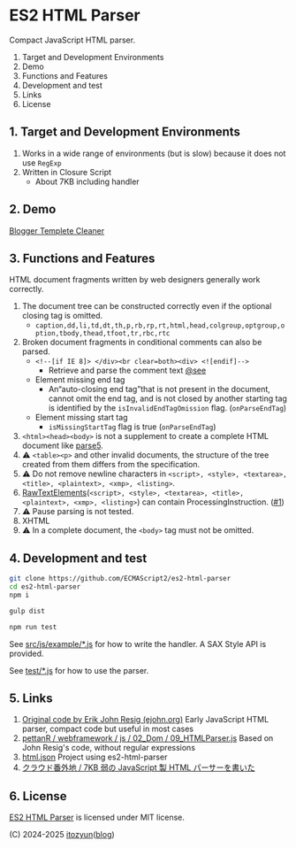 # ES2 HTML Parser

Compact JavaScript HTML parser.

1. Target and Development Environments
2. Demo
2. Functions and Features
3. Development and test
4. Links
5. License

## 1. Target and Development Environments

1. Works in a wide range of environments (but is slow) because it does not use `RegExp`
2. Written in Closure Script
   * About 7KB including handler

## 2. Demo

[Blogger Templete Cleaner](https://ecmascript2.github.io/htmlparser/)

## 3. Functions and Features

HTML document fragments written by web designers generally work correctly.

1. The document tree can be constructed correctly even if the optional closing tag is omitted.
   * `caption,dd,li,td,dt,th,p,rb,rp,rt,html,head,colgroup,optgroup,option,tbody,thead,tfoot,tr,rbc,rtc`
2. Broken document fragments in conditional comments can also be parsed.
   * `<!--[if IE 8]> </div><br clear=both><div> <![endif]-->`
     * Retrieve and parse the comment text [@see](https://github.com/itozyun/html.json/blob/a8b395e34676e0594fd9421f13bfe674997e544c/src/js/html2json/html2json.js#L240)
   * Element missing end tag
     * An“auto-closing end tag”that is not present in the document, cannot omit the end tag, and is not closed by another starting tag is identified by the `isInvalidEndTagOmission` flag. (`onParseEndTag`)
   * Element missing start tag
     * `isMissingStartTag` flag is true (`onParseEndTag`)
3. `<html><head><body>` is not a supplement to create a complete HTML document like [parse5](https://www.npmjs.com/package/parse5).
4. ⚠️ `<table><p>` and other invalid documents, the structure of the tree created from them differs from the specification.
5. ⚠️ Do not remove newline characters in `<script>, <style>, <textarea>, <title>, <plaintext>, <xmp>, <listing>`.
6. [RawTextElements](https://github.com/ECMAScript2/htmlparser/blob/8051886c29c94b23a2fa9ac2fc528c712349c5e9/src/js/htmlparser.const.js#L55)(`<script>, <style>, <textarea>, <title>, <plaintext>, <xmp>, <listing>`) can contain ProcessingInstruction. ([#1](https://github.com/ECMAScript2/htmlparser/issues/1))
7. ⚠️ Pause parsing is not tested.
8. XHTML
9. ⚠️ In a complete document, the `<body>` tag must not be omitted.

## 4. Development and test

~~~sh
git clone https://github.com/ECMAScript2/es2-html-parser
cd es2-html-parser
npm i

gulp dist

npm run test
~~~

See [src/js/example/*.js](./src/js/example/) for how to write the handler. A SAX Style API is provided.

See [test/*.js](./test/) for how to use the parser.

## 5. Links

1. [Original code by Erik John Resig (ejohn.org)](http://ejohn.org/blog/pure-javascript-html-parser/) Early JavaScript HTML parser, compact code but useful in most cases
2. [pettanR / webframework / js / 02_Dom / 09_HTMLParser.js](https://github.com/pettanR/webframework/blob/38d5bab145631f33b0e9988dfb704252884b5986/js/02_dom/09_XHTMLParser.js) Based on John Resig's code, without regular expressions
3. [html.json](https://github.com/itozyun/html.json) Project using es2-html-parser
4. [クラウド番外地 / 7KB 弱の JavaScript 製 HTML パーサーを書いた](https://outcloud.blogspot.com/2024/12/7kb-html-parser.html)

## 6. License

[ES2 HTML Parser](https://github.com/ECMAScript2/es2-html-parser) is licensed under MIT license.

(C) 2024-2025 [itozyun](https://github.com/itozyun)([blog](//outcloud.blogspot.com/))
